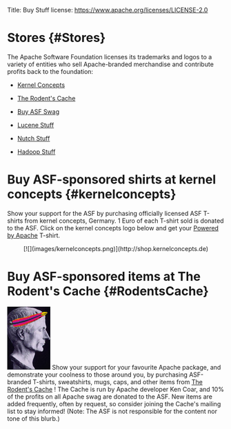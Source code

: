 Title: Buy Stuff
license: https://www.apache.org/licenses/LICENSE-2.0

# Stores  {#Stores}

The Apache Software Foundation licenses its trademarks and logos to a
variety of entities who sell Apache-branded merchandise and contribute
profits back to the foundation:

-  [Kernel Concepts](#kernelconcepts) 

-  [The Rodent's Cache](#RodentsCache) 

-  [Buy ASF Swag](http://asfswag.com/) 

-  [Lucene Stuff](http://www.cafepress.com/lucene/) 

-  [Nutch Stuff](http://www.cafepress.com/nutch/) 

-  [Hadoop Stuff](http://www.cafepress.com/hadoop/) 

# Buy ASF-sponsored shirts at kernel concepts  {#kernelconcepts}

Show your support for the ASF by purchasing officially licensed ASF
T-shirts from kernel concepts, Germany. 1 Euro of each T-shirt sold is
donated to the ASF. Click on the kernel concepts logo below and get your
[Powered by
Apache](http://shop.kernelconcepts.de/advanced_search_result.php?keywords=apache)
T-shirt.
<center>
[![](images/kernelconcepts.png)](http://shop.kernelconcepts.de)
</center>

# Buy ASF-sponsored items at The Rodent's Cache  {#RodentsCache}

[![The Rodent's Cache](images/rodent-cache.jpg)](http://www.cafepress.com/meepzor/230676)
Show your support for your favourite Apache package, and demonstrate your
coolness to those around you, by purchasing ASF-branded T-shirts,
sweatshirts, mugs, caps, and other items from [The Rodent's
Cache](http://www.cafepress.com/meepzor/230676) ! The Cache is run by
 Apache developer Ken Coar, and 10% of the
profits on all Apache swag are donated to the ASF. New items are added
frequently, often by request, so consider joining the Cache's mailing list
to stay informed! (Note: The ASF is not responsible for the content nor
tone of this blurb.)

